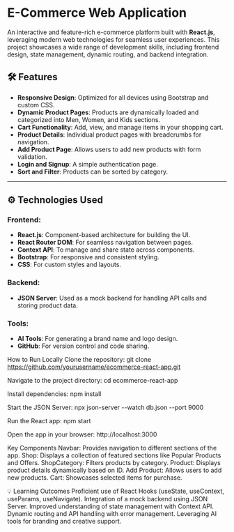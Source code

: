 # E-Commerce Web Application

An interactive and feature-rich e-commerce platform built with **React.js**, leveraging modern web technologies for seamless user experiences. This project showcases a wide range of development skills, including frontend design, state management, dynamic routing, and backend integration.

## 🛠 Features
- **Responsive Design**: Optimized for all devices using Bootstrap and custom CSS.
- **Dynamic Product Pages**: Products are dynamically loaded and categorized into Men, Women, and Kids sections.
- **Cart Functionality**: Add, view, and manage items in your shopping cart.
- **Product Details**: Individual product pages with breadcrumbs for navigation.
- **Add Product Page**: Allows users to add new products with form validation.
- **Login and Signup**: A simple authentication page.
- **Sort and Filter**: Products can be sorted by category.

---

## ⚙️ Technologies Used
### Frontend:
- **React.js**: Component-based architecture for building the UI.
- **React Router DOM**: For seamless navigation between pages.
- **Context API**: To manage and share state across components.
- **Bootstrap**: For responsive and consistent styling.
- **CSS**: For custom styles and layouts.

### Backend:
- **JSON Server**: Used as a mock backend for handling API calls and storing product data.

### Tools:
- **AI Tools**: For generating a brand name and logo design.
- **GitHub**: For version control and code sharing.

How to Run Locally
Clone the repository:
git clone https://github.com/yourusername/ecommerce-react-app.git

Navigate to the project directory:
cd ecommerce-react-app

Install dependencies:
npm install

Start the JSON Server:
npx json-server --watch db.json --port 9000

Run the React app:
npm start

Open the app in your browser:
http://localhost:3000

Key Components
Navbar: Provides navigation to different sections of the app.
Shop: Displays a collection of featured sections like Popular Products and Offers.
ShopCategory: Filters products by category.
Product: Displays product details dynamically based on ID.
Add Product: Allows users to add new products.
Cart: Showcases selected items for purchase.

💡 Learning Outcomes
Proficient use of React Hooks (useState, useContext, useParams, useNavigate).
Integration of a mock backend using JSON Server.
Improved understanding of state management with Context API.
Dynamic routing and API handling with error management.
Leveraging AI tools for branding and creative support.


